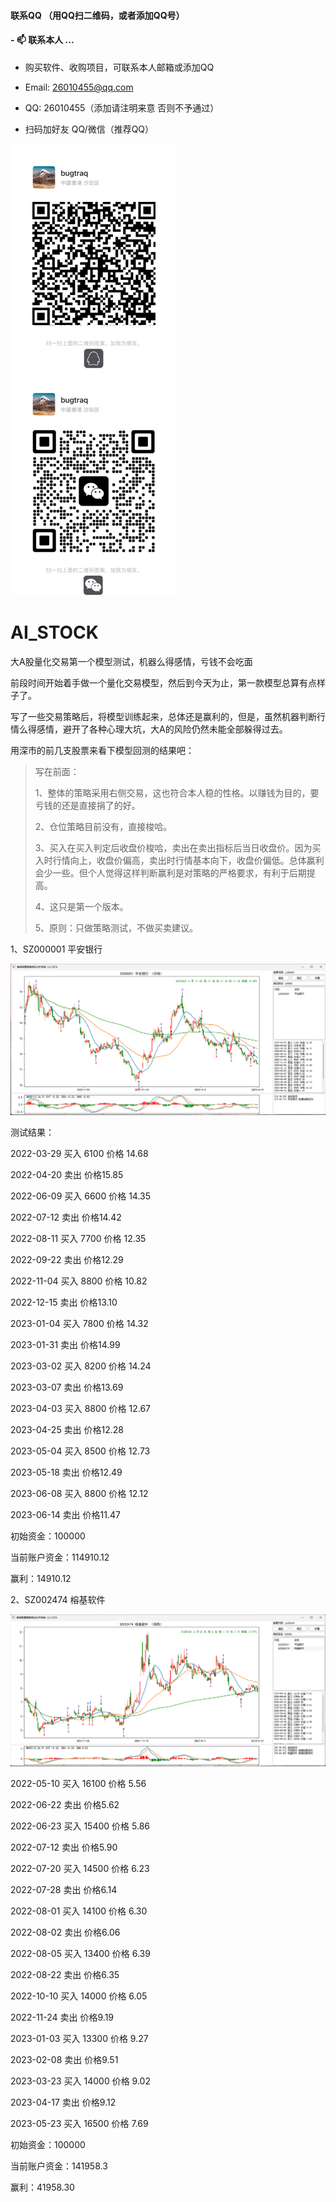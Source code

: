 #### 联系QQ （用QQ扫二维码，或者添加QQ号）
####  - 📫 联系本人 ...

* 购买软件、收购项目，可联系本人邮箱或添加QQ

* Email: 26010455@qq.com

* QQ: 26010455（添加请注明来意 否则不予通过）

* 扫码加好友 QQ/微信（推荐QQ）

![](demo/qq02_360.jpg) ![](demo/wechat03_360.jpg) 



# AI_STOCK
大A股量化交易第一个模型测试，机器么得感情，亏钱不会吃面


前段时间开始着手做一个量化交易模型，然后到今天为止，第一款模型总算有点样子了。

写了一些交易策略后，将模型训练起来，总体还是赢利的，但是，虽然机器判断行情么得感情，避开了各种心理大坑，大A的风险仍然未能全部躲得过去。

用深市的前几支股票来看下模型回测的结果吧：

>写在前面：
>
>1、整体的策略采用右侧交易，这也符合本人稳的性格。以赚钱为目的，要亏钱的还是直接捐了的好。
>
>2、仓位策略目前没有，直接梭哈。
>
>3、买入在买入判定后收盘价梭哈，卖出在卖出指标后当日收盘价。因为买入时行情向上，收盘价偏高，卖出时行情基本向下，收盘价偏低。总体赢利会少一些。但个人觉得这样判断赢利是对策略的严格要求，有利于后期提高。
>
>4、这只是第一个版本。
>
>5、原则：只做策略测试，不做买卖建议。
>
>

1、SZ000001 平安银行

![](demo/sz000001.png)

测试结果：

2022-03-29 买入 6100 价格 14.68

2022-04-20 卖出 价格15.85

2022-06-09 买入 6600 价格 14.35

2022-07-12 卖出 价格14.42

2022-08-11 买入 7700 价格 12.35

2022-09-22 卖出 价格12.29

2022-11-04 买入 8800 价格 10.82

2022-12-15 卖出 价格13.10

2023-01-04 买入 7800 价格 14.32

2023-01-31 卖出 价格14.99

2023-03-02 买入 8200 价格 14.24

2023-03-07 卖出 价格13.69

2023-04-03 买入 8800 价格 12.67

2023-04-25 卖出 价格12.28

2023-05-04 买入 8500 价格 12.73

2023-05-18 卖出 价格12.49

2023-06-08 买入 8800 价格 12.12

2023-06-14 卖出 价格11.47

初始资金：100000

当前账户资金：114910.12

赢利：14910.12




2、SZ002474 榕基软件

![](demo/sz002474.png)

2022-05-10 买入 16100 价格 5.56

2022-06-22 卖出 价格5.62

2022-06-23 买入 15400 价格 5.86

2022-07-12 卖出 价格5.90

2022-07-20 买入 14500 价格 6.23

2022-07-28 卖出 价格6.14

2022-08-01 买入 14100 价格 6.30

2022-08-02 卖出 价格6.06

2022-08-05 买入 13400 价格 6.39

2022-08-22 卖出 价格6.35

2022-10-10 买入 14000 价格 6.05

2022-11-24 卖出 价格9.19

2023-01-03 买入 13300 价格 9.27

2023-02-08 卖出 价格9.51

2023-03-23 买入 14000 价格 9.02

2023-04-17 卖出 价格9.12

2023-05-23 买入 16500 价格 7.69

初始资金：100000

当前账户资金：141958.3

赢利：41958.30





